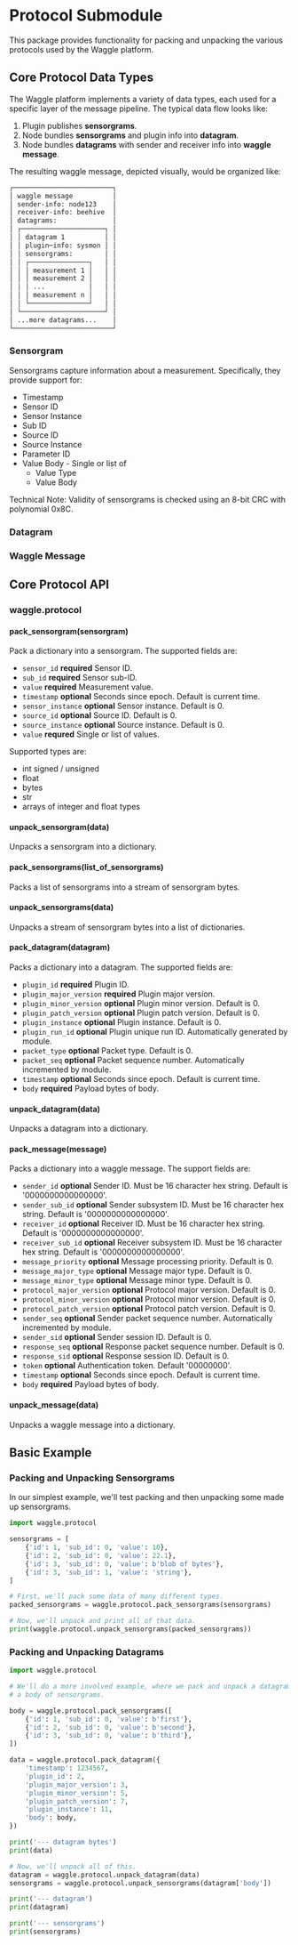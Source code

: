 # Protocol Submodule

This package provides functionality for packing and unpacking the various
protocols used by the Waggle platform.

## Core Protocol Data Types

The Waggle platform implements a variety of data types, each used for a specific
layer of the message pipeline. The typical data flow looks like:

1. Plugin publishes **sensorgrams**.
2. Node bundles **sensorgrams** and plugin info into **datagram**.
3. Node bundles **datagrams** with sender and receiver info into **waggle message**.

The resulting waggle message, depicted visually, would be organized like:

```txt
┌─────────────────────────┐
│ waggle message          │
│ sender-info: node123    │
│ receiver-info: beehive  │
│ datagrams:              │
│ ┌─────────────────────┐ │
│ │ datagram 1          │ │
│ │ plugin─info: sysmon │ │
│ │ sensorgrams:        │ │
│ │ ┌───────────────┐   │ │
│ │ │ measurement 1 │   │ │
│ │ │ measurement 2 │   │ │
│ │ │ ...           │   │ │
│ │ │ measurement n │   │ │
│ │ └───────────────┘   │ │
│ └─────────────────────┘ │
│ ...more datagrams...    │
└─────────────────────────┘
```

### Sensorgram

Sensorgrams capture information about a measurement. Specifically, they provide
support for:

* Timestamp
* Sensor ID
* Sensor Instance
* Sub ID
* Source ID
* Source Instance
* Parameter ID
* Value Body - Single or list of
  * Value Type
  * Value Body

Technical Note: Validity of sensorgrams is checked using an 8-bit CRC with polynomial 0x8C.

### Datagram

### Waggle Message

## Core Protocol API

### waggle.protocol

#### pack_sensorgram(sensorgram)

Pack a dictionary into a sensorgram. The supported fields are:

* `sensor_id` **required** Sensor ID.
* `sub_id` **required** Sensor sub-ID.
* `value` **required** Measurement value.
* `timestamp` **optional** Seconds since epoch. Default is current time.
* `sensor_instance` **optional** Sensor instance. Default is 0.
* `source_id` **optional** Source ID. Default is 0.
* `source_instance` **optional** Source instance. Default is 0.
* `value` **requred** Single or list of values.

Supported types are:

* int signed / unsigned
* float
* bytes
* str
* arrays of integer and float types

#### unpack_sensorgram(data)

Unpacks a sensorgram into a dictionary.

#### pack_sensorgrams(list_of_sensorgrams)

Packs a list of sensorgrams into a stream of sensorgram bytes.

#### unpack_sensorgrams(data)

Unpacks a stream of sensorgram bytes into a list of dictionaries.

#### pack_datagram(datagram)

Packs a dictionary into a datagram. The supported fields are:

* `plugin_id` **required** Plugin ID.
* `plugin_major_version` **required** Plugin major version.
* `plugin_minor_version` **optional** Plugin minor version. Default is 0.
* `plugin_patch_version` **optional** Plugin patch version. Default is 0.
* `plugin_instance` **optional** Plugin instance. Default is 0.
* `plugin_run_id` **optional** Plugin unique run ID. Automatically generated by module.
* `packet_type` **optional** Packet type. Default is 0.
* `packet_seq` **optional** Packet sequence number. Automatically incremented by module.
* `timestamp` **optional** Seconds since epoch. Default is current time.
* `body` **required** Payload bytes of body.

#### unpack_datagram(data)

Unpacks a datagram into a dictionary.

#### pack_message(message)

Packs a dictionary into a waggle message. The support fields are:

* `sender_id` **optional** Sender ID. Must be 16 character hex string. Default is '0000000000000000'.
* `sender_sub_id` **optional** Sender subsystem ID. Must be 16 character hex string. Default is '0000000000000000'.
* `receiver_id` **optional** Receiver ID. Must be 16 character hex string. Default is '0000000000000000'.
* `receiver_sub_id` **optional** Receiver subsystem ID. Must be 16 character hex string. Default is '0000000000000000'.
* `message_priority` **optional** Message processing priority. Default is 0.
* `message_major_type` **optional** Message major type. Default is 0.
* `message_minor_type` **optional** Message minor type. Default is 0.
* `protocol_major_version` **optional** Protocol major version. Default is 0.
* `protocol_minor_version` **optional** Protocol minor version. Default is 0.
* `protocol_patch_version` **optional** Protocol patch version. Default is 0.
* `sender_seq` **optional** Sender packet sequence number. Automatically incremented by module.
* `sender_sid` **optional** Sender session ID. Default is 0.
* `response_seq` **optional** Response packet sequence number. Default is 0.
* `response_sid` **optional** Response session ID. Default is 0.
* `token` **optional** Authentication token. Default '00000000'.
* `timestamp` **optional** Seconds since epoch. Default is current time.
* `body` **required** Payload bytes of body.

#### unpack_message(data)

Unpacks a waggle message into a dictionary.

## Basic Example

### Packing and Unpacking Sensorgrams

In our simplest example, we'll test packing and then unpacking some made up
sensorgrams.

```python
import waggle.protocol

sensorgrams = [
    {'id': 1, 'sub_id': 0, 'value': 10},
    {'id': 2, 'sub_id': 0, 'value': 22.1},
    {'id': 3, 'sub_id': 0, 'value': b'blob of bytes'},
    {'id': 3, 'sub_id': 1, 'value': 'string'},
]

# First, we'll pack some data of many different types.
packed_sensorgrams = waggle.protocol.pack_sensorgrams(sensorgrams)

# Now, we'll unpack and print all of that data.
print(waggle.protocol.unpack_sensorgrams(packed_sensorgrams))
```

### Packing and Unpacking Datagrams

```python
import waggle.protocol

# We'll do a more involved example, where we pack and unpack a datagram with
# a body of sensorgrams.

body = waggle.protocol.pack_sensorgrams([
    {'id': 1, 'sub_id': 0, 'value': b'first'},
    {'id': 2, 'sub_id': 0, 'value': b'second'},
    {'id': 3, 'sub_id': 0, 'value': b'third'},
])

data = waggle.protocol.pack_datagram({
    'timestamp': 1234567,
    'plugin_id': 2,
    'plugin_major_version': 3,
    'plugin_minor_version': 5,
    'plugin_patch_version': 7,
    'plugin_instance': 11,
    'body': body,
})

print('--- datagram bytes')
print(data)

# Now, we'll unpack all of this.
datagram = waggle.protocol.unpack_datagram(data)
sensorgrams = waggle.protocol.unpack_sensorgrams(datagram['body'])

print('--- datagram')
print(datagram)

print('--- sensorgrams')
print(sensorgrams)
```
